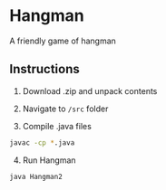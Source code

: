 # Hangman
A friendly game of hangman

## Instructions
1. Download .zip and unpack contents

2. Navigate to `/src` folder

3. Compile .java files
```sh
javac -cp *.java
```

4. Run Hangman
```sh
java Hangman2
```
